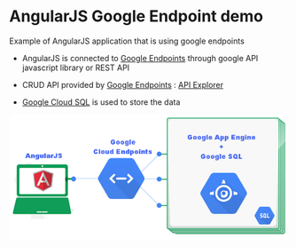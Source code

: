 AngularJS Google Endpoint demo
==============================


Example of AngularJS application that is using google endpoints

* AngularJS is connected to [Google Endpoints](https://cloud.google.com/products/cloud-endpoints/) through google API javascript library or REST API

* CRUD API provided by [Google Endpoints](https://cloud.google.com/products/cloud-endpoints/) : [API Explorer](https://apis-explorer.appspot.com/apis-explorer/?base=https://1-dot-wise-cycling-550.appspot.com/_ah/api#p/factory/v1/)

* [Google Cloud SQL](https://developers.google.com/cloud-sql/) is used to store the data


![Architecture](https://raw.githubusercontent.com/benoitf/endpoint-angular-demo/master/google-app-demo.png)
